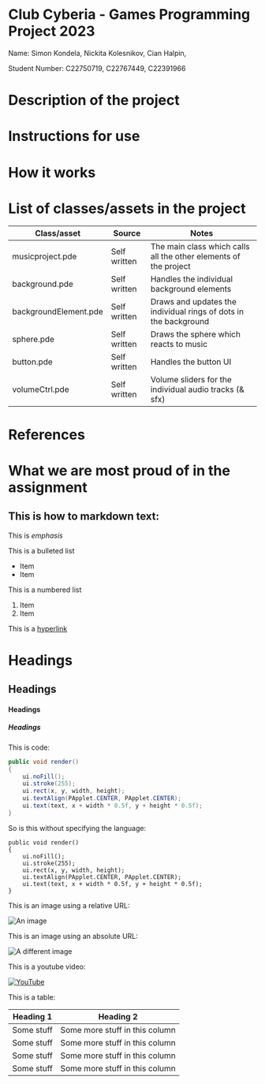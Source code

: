 # Club Cyberia - Games Programming Project 2023

Name: Simon Kondela, Nickita Kolesnikov, Cian Halpin, 

Student Number: C22750719, C22767449, C22391966

# Description of the project

# Instructions for use

# How it works

# List of classes/assets in the project 

| Class/asset | Source | Notes |
|-----------|-----------|--------------------|
| musicproject.pde | Self written | The main class which calls all the other elements of the project |
| background.pde | Self written | Handles the individual background elements |
| backgroundElement.pde | Self written | Draws and updates the individual rings of dots in the background |
| sphere.pde | Self written | Draws the sphere which reacts to music |
| button.pde | Self written | Handles the button UI |
| volumeCtrl.pde | Self written | Volume sliders for the individual audio tracks (& sfx) |

# References

# What we are most proud of in the assignment

## This is how to markdown text:

This is *emphasis*

This is a bulleted list

- Item
- Item

This is a numbered list

1. Item
1. Item

This is a [hyperlink](http://bryanduggan.org)

# Headings
## Headings
#### Headings
##### Headings

This is code:

```Java
public void render()
{
	ui.noFill();
	ui.stroke(255);
	ui.rect(x, y, width, height);
	ui.textAlign(PApplet.CENTER, PApplet.CENTER);
	ui.text(text, x + width * 0.5f, y + height * 0.5f);
}
```

So is this without specifying the language:

```
public void render()
{
	ui.noFill();
	ui.stroke(255);
	ui.rect(x, y, width, height);
	ui.textAlign(PApplet.CENTER, PApplet.CENTER);
	ui.text(text, x + width * 0.5f, y + height * 0.5f);
}
```

This is an image using a relative URL:

![An image](images/p8.png)

This is an image using an absolute URL:

![A different image](https://bryanduggandotorg.files.wordpress.com/2019/02/infinite-forms-00045.png?w=595&h=&zoom=2)

This is a youtube video:

[![YouTube](http://img.youtube.com/vi/J2kHSSFA4NU/0.jpg)](https://www.youtube.com/watch?v=J2kHSSFA4NU)

This is a table:

| Heading 1 | Heading 2 |
|-----------|-----------|
|Some stuff | Some more stuff in this column |
|Some stuff | Some more stuff in this column |
|Some stuff | Some more stuff in this column |
|Some stuff | Some more stuff in this column |

